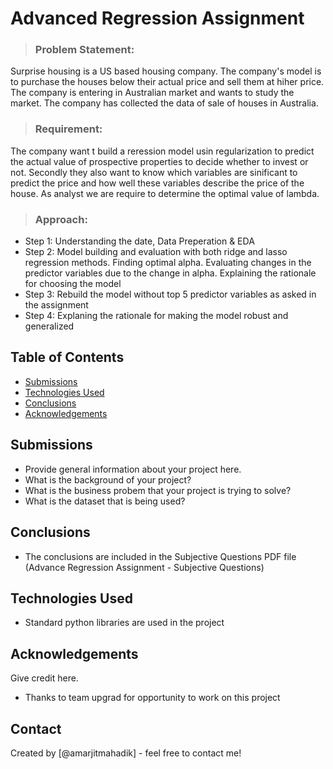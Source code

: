 # Advanced Regression Assignment
> ### Problem Statement:
Surprise housing is a US based housing company. The company's model is to purchase the houses below their actual price and sell them at hiher price. The company is entering in Australian market and wants to study the market. The company has collected the data of sale of houses in Australia.

> ### Requirement:
The company want t build a reression model usin regularization to predict the actual value of prospective properties to decide whether to invest or not. Secondly they also want to know which variables are sinificant to predict the price and how well these variables describe the price of the house. As analyst we are require to determine the optimal value of lambda.

> ### Approach:
- Step 1: Understanding the date, Data Preperation & EDA
- Step 2: Model building and evaluation with both ridge and lasso regression methods. Finding optimal alpha. Evaluating changes in the predictor variables due to the change in alpha. Explaining the rationale for choosing the model
- Step 3: Rebuild the model without top 5 predictor variables as asked in the assignment
- Step 4: Explaning the rationale for making the model robust and generalized


## Table of Contents
* [Submissions](#general-information)
* [Technologies Used](#technologies-used)
* [Conclusions](#conclusions)
* [Acknowledgements](#acknowledgements)

<!-- You can include any other section that is pertinent to your problem -->

## Submissions
- Provide general information about your project here.
- What is the background of your project?
- What is the business probem that your project is trying to solve?
- What is the dataset that is being used?

## Conclusions
- The conclusions are included in the Subjective Questions PDF file (Advance Regression Assignment - Subjective Questions)

## Technologies Used
- Standard python libraries are used in the project 

## Acknowledgements
Give credit here.
- Thanks to team upgrad for opportunity to work on this project

## Contact
Created by [@amarjitmahadik] - feel free to contact me!
